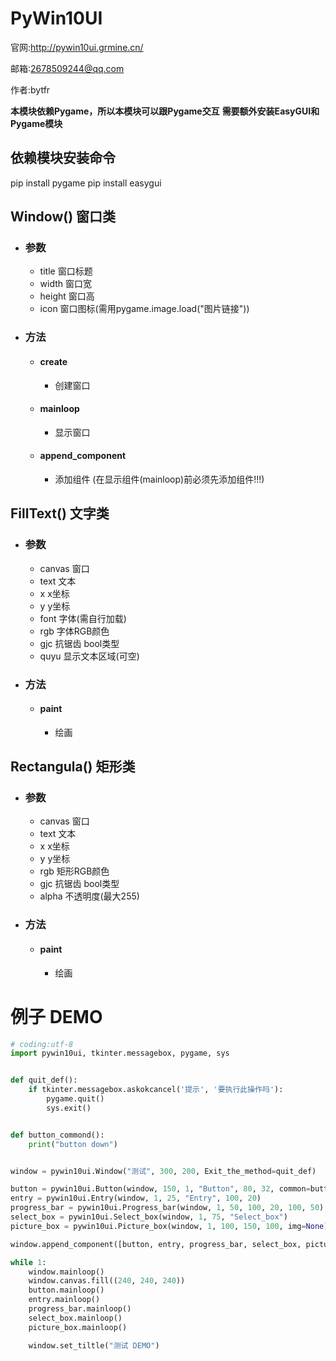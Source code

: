 # PyWin10UI

官网:http://pywin10ui.grmine.cn/

邮箱:2678509244@qq.com

作者:bytfr



**本模块依赖Pygame，所以本模块可以跟Pygame交互**
**需要额外安装EasyGUI和Pygame模块**

## 依赖模块安装命令
pip install pygame
pip install easygui

## Window() 窗口类

- ### 参数

  - title  窗口标题
  - width  窗口宽
  - height  窗口高
  - icon  窗口图标(需用pygame.image.load("图片链接"))

- ### 方法

  - #### create

    - 创建窗口

  - #### mainloop

    - 显示窗口

  - #### append_component

    - 添加组件 (在显示组件(mainloop)前必须先添加组件!!!)



## FillText() 文字类

- ### 参数

  - canvas  窗口
  - text  文本
  - x  x坐标
  - y  y坐标
  - font  字体(需自行加载)
  - rgb  字体RGB颜色
  - gjc  抗锯齿  bool类型
  - quyu  显示文本区域(可空)

- ### 方法

  - #### paint

    - 绘画



## Rectangula() 矩形类

- ### 参数

  - canvas  窗口
  - text  文本
  - x  x坐标
  - y  y坐标
  - rgb  矩形RGB颜色
  - gjc  抗锯齿  bool类型
  - alpha  不透明度(最大255)

- ### 方法

  - #### paint

    - 绘画

# 例子 DEMO

```python
# coding:utf-8
import pywin10ui, tkinter.messagebox, pygame, sys


def quit_def():
    if tkinter.messagebox.askokcancel('提示', '要执行此操作吗'):
        pygame.quit()
        sys.exit()


def button_commond():
    print("button down")


window = pywin10ui.Window("测试", 300, 200, Exit_the_method=quit_def)

button = pywin10ui.Button(window, 150, 1, "Button", 80, 32, common=button_commond)
entry = pywin10ui.Entry(window, 1, 25, "Entry", 100, 20)
progress_bar = pywin10ui.Progress_bar(window, 1, 50, 100, 20, 100, 50)
select_box = pywin10ui.Select_box(window, 1, 75, "Select_box")
picture_box = pywin10ui.Picture_box(window, 1, 100, 150, 100, img=None)

window.append_component([button, entry, progress_bar, select_box, picture_box])

while 1:
    window.mainloop()
    window.canvas.fill((240, 240, 240))
    button.mainloop()
    entry.mainloop()
    progress_bar.mainloop()
    select_box.mainloop()
    picture_box.mainloop()

    window.set_tiltle("测试 DEMO")



```

